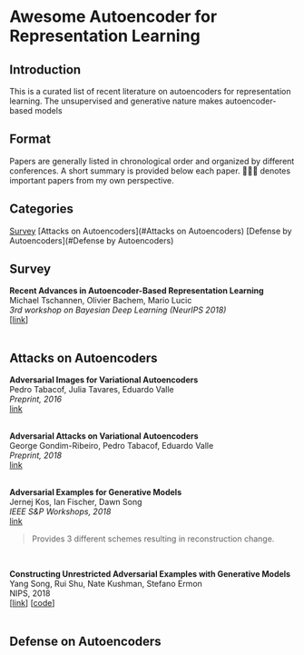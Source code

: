 # Awesome Autoencoder for Representation Learning

## Introduction
This is a curated list of recent literature on autoencoders for representation learning. The unsupervised and generative nature makes autoencoder-based models 
<br>

## Format
Papers are generally listed in chronological order and organized by different conferences. A short summary is provided below each paper. 🧑🏻‍🚀 denotes important papers from my own perspective.
<br>

## Categories
[Survey](#Survey)
[Attacks on Autoencoders](#Attacks on Autoencoders)
[Defense by Autoencoders](#Defense by Autoencoders)
<br>

## Survey
**Recent Advances in Autoencoder-Based Representation Learning**  
Michael Tschannen, Olivier Bachem, Mario Lucic  
*3rd workshop on Bayesian Deep Learning (NeurIPS 2018)*  
[[link](https://arxiv.org/abs/1812.05069)]   
<br>

## Attacks on Autoencoders
**Adversarial Images for Variational Autoencoders**  
Pedro Tabacof, Julia Tavares, Eduardo Valle  
*Preprint, 2016*  
[link](https://arxiv.org/abs/1612.00155)  
<br>

**Adversarial Attacks on Variational Autoencoders**   
George Gondim-Ribeiro, Pedro Tabacof, Eduardo Valle   
*Preprint, 2018*  
[link](https://arxiv.org/abs/1806.04646)   
<br>

**Adversarial Examples for Generative Models**  
Jernej Kos, Ian Fischer, Dawn Song  
*IEEE S&P Workshops, 2018*  
[link](https://ieeexplore.ieee.org/abstract/document/8424630/) 
> Provides 3 different schemes resulting in reconstruction change. 
<br>

**Constructing Unrestricted Adversarial Examples with Generative Models**  
Yang Song, Rui Shu, Nate Kushman, Stefano Ermon  
NIPS, 2018  
[[link](https://arxiv.org/abs/1805.07894)] [[code](https://github.com/ermongroup/generative_adversary)]  
<br>

## Defense on Autoencoders






